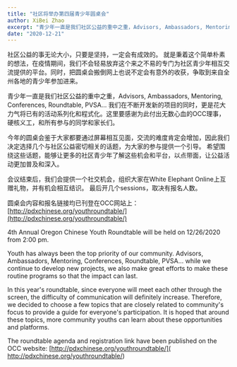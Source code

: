 ```yaml
---
title: "社区将举办第四届青少年圆桌会"
author: XiBei Zhao
excerpt: "青少年一直是我们社区公益的重中之重，Advisors, Ambassadors, Mentoring, Conferences, Roundtable, PVSA... 我们在不断开发新的项目的同时，更是花大力气将已有的活动系列化和程式化。今年的圆桌会鉴于大家都要通过屏幕相互见面，交流的难度肯定会增加，因此我们决定选择几个与社区公益密切相关的话题，为大家的参与提供一个引导。 希望围绕这些话题，能够让更多的社区青少年了解这些机会和平台，以点带面，让公益活动更加普及和深入。"
date: "2020-12-21"
---
```


社区公益的事无论大小，只要是坚持，一定会有成效的。 就是秉着这个简单朴素的想法，在疫情期间，我们不会轻易放弃这个来之不易的专门为社区青少年相互交流提供的平台。同时，把圆桌会搬倒网上也说不定会有意外的收获，争取到来自全州各地的青少年参加进来。

青少年一直是我们社区公益的重中之重，Advisors, Ambassadors, Mentoring, Conferences, Roundtable, PVSA... 我们在不断开发新的项目的同时，更是花大力气将已有的活动系列化和程式化。这里要感谢为此付出无数心血的OCC理事，硬核义工，和所有参与的同学和家长们。

今年的圆桌会鉴于大家都要通过屏幕相互见面，交流的难度肯定会增加，因此我们决定选择几个与社区公益密切相关的话题，为大家的参与提供一个引导。 希望围绕这些话题，能够让更多的社区青少年了解这些机会和平台，以点带面，让公益活动更加普及和深入。

会议结束后，我们会提供一个社交机会，组织大家在White Elephant Online上互赠礼物，并有机会相互结识。 最后开几个sessions，取决有报名人数。

圆桌会内容和报名链接均已刊登在OCC网站上： [http://pdxchinese.org/youthroundtable/](http://pdxchinese.org/youthroundtable/)

4th Annual Oregon Chinese Youth Roundtable will be held on 12/26/2020 from 2:00 pm.

Youth has always been the top priority of our community. Advisors, Ambassadors, Mentoring, Conferences, Roundtable, PVSA... while we continue to develop new projects, we also make great efforts to make these routine programs so that the impact can last.

In this year's roundtable, since everyone will meet each other through the screen, the difficulty of communication will definitely increase. Therefore, we decided to choose a few topics that are closely related to community's focus to provide a guide for everyone's participation. It is hoped that around these topics, more community youths can learn about these opportunities and platforms.

The roundtable agenda and registration link have been published on the OCC website: [http://pdxchinese.org/youthroundtable/]( http://pdxchinese.org/youthroundtable/)
